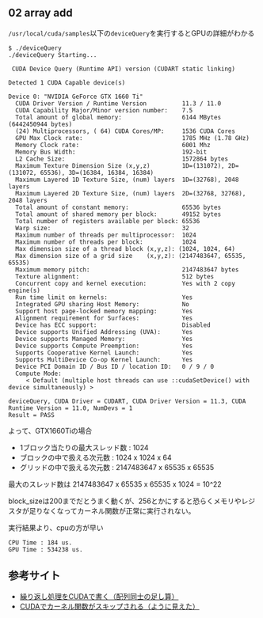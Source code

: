 ## 02 array add
`/usr/local/cuda/samples`以下の`deviceQuery`を実行するとGPUの詳細がわかる
```
$ ./deviceQuery
./deviceQuery Starting...

 CUDA Device Query (Runtime API) version (CUDART static linking)

Detected 1 CUDA Capable device(s)

Device 0: "NVIDIA GeForce GTX 1660 Ti"
  CUDA Driver Version / Runtime Version          11.3 / 11.0
  CUDA Capability Major/Minor version number:    7.5
  Total amount of global memory:                 6144 MBytes (6442450944 bytes)
  (24) Multiprocessors, ( 64) CUDA Cores/MP:     1536 CUDA Cores
  GPU Max Clock rate:                            1785 MHz (1.78 GHz)
  Memory Clock rate:                             6001 Mhz
  Memory Bus Width:                              192-bit
  L2 Cache Size:                                 1572864 bytes
  Maximum Texture Dimension Size (x,y,z)         1D=(131072), 2D=(131072, 65536), 3D=(16384, 16384, 16384)
  Maximum Layered 1D Texture Size, (num) layers  1D=(32768), 2048 layers
  Maximum Layered 2D Texture Size, (num) layers  2D=(32768, 32768), 2048 layers
  Total amount of constant memory:               65536 bytes
  Total amount of shared memory per block:       49152 bytes
  Total number of registers available per block: 65536
  Warp size:                                     32
  Maximum number of threads per multiprocessor:  1024
  Maximum number of threads per block:           1024
  Max dimension size of a thread block (x,y,z): (1024, 1024, 64)
  Max dimension size of a grid size    (x,y,z): (2147483647, 65535, 65535)
  Maximum memory pitch:                          2147483647 bytes
  Texture alignment:                             512 bytes
  Concurrent copy and kernel execution:          Yes with 2 copy engine(s)
  Run time limit on kernels:                     Yes
  Integrated GPU sharing Host Memory:            No
  Support host page-locked memory mapping:       Yes
  Alignment requirement for Surfaces:            Yes
  Device has ECC support:                        Disabled
  Device supports Unified Addressing (UVA):      Yes
  Device supports Managed Memory:                Yes
  Device supports Compute Preemption:            Yes
  Supports Cooperative Kernel Launch:            Yes
  Supports MultiDevice Co-op Kernel Launch:      Yes
  Device PCI Domain ID / Bus ID / location ID:   0 / 9 / 0
  Compute Mode:
     < Default (multiple host threads can use ::cudaSetDevice() with device simultaneously) >

deviceQuery, CUDA Driver = CUDART, CUDA Driver Version = 11.3, CUDA Runtime Version = 11.0, NumDevs = 1
Result = PASS
```

よって、GTX1660Tiの場合
- 1ブロック当たりの最大スレッド数 : 1024
- ブロックの中で扱える次元数      : 1024 x 1024 x 64
- グリッドの中で扱える次元数      : 2147483647 x 65535 x 65535

最大のスレッド数は 2147483647 x 65535 x 65535 x 1024 = 10^22 

block_sizeは200までだとうまく動くが、256とかにすると恐らくメモリやレジスタが足りなくなってカーネル関数が正常に実行されない。

実行結果より、cpuの方が早い
```
CPU Time : 184 us.
GPU Time : 534238 us.
```

## 参考サイト
- [繰り返し処理をCUDAで書く（配列同士の足し算）](https://qiita.com/wazakkyd/items/8a5694e7a001465b6025)
- [CUDAでカーネル関数がスキップされる（ように見えた）](https://in-neuro.hatenablog.com/entry/2019/03/13/114731)
